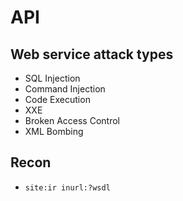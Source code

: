 # API

## Web service attack types
- SQL Injection
- Command Injection
- Code Execution
- XXE
- Broken Access Control
- XML Bombing

## Recon
  - ```site:ir inurl:?wsdl```
